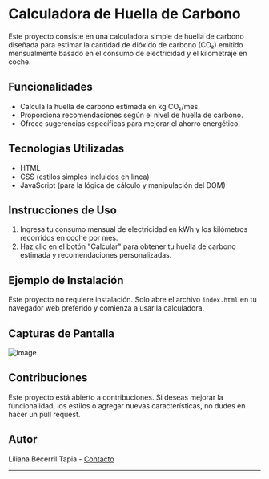 
# Calculadora de Huella de Carbono

Este proyecto consiste en una calculadora simple de huella de carbono diseñada para estimar la cantidad de dióxido de carbono (CO₂) emitido mensualmente basado en el consumo de electricidad y el kilometraje en coche.

## Funcionalidades

- Calcula la huella de carbono estimada en kg CO₂/mes.
- Proporciona recomendaciones según el nivel de huella de carbono.
- Ofrece sugerencias específicas para mejorar el ahorro energético.

## Tecnologías Utilizadas

- HTML
- CSS (estilos simples incluidos en línea)
- JavaScript (para la lógica de cálculo y manipulación del DOM)

## Instrucciones de Uso

1. Ingresa tu consumo mensual de electricidad en kWh y los kilómetros recorridos en coche por mes.
2. Haz clic en el botón "Calcular" para obtener tu huella de carbono estimada y recomendaciones personalizadas.

## Ejemplo de Instalación

Este proyecto no requiere instalación. Solo abre el archivo `index.html` en tu navegador web preferido y comienza a usar la calculadora.

## Capturas de Pantalla

![image](https://github.com/user-attachments/assets/07e1b29f-deb9-4e50-a669-ac92370f243c)


## Contribuciones

Este proyecto está abierto a contribuciones. Si deseas mejorar la funcionalidad, los estilos o agregar nuevas características, no dudes en hacer un pull request.

## Autor

Liliana Becerril Tapia - [Contacto](mailto:lbecerriltap@gmail.com)

---
